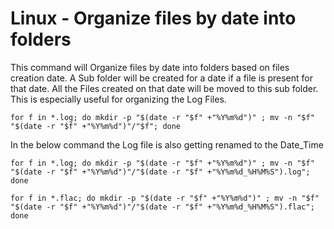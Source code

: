 # Linux - Organize  files by date into folders 

This command will Organize files by date into folders based on files creation date.
A Sub folder will be created for a date if a file is present for that date. All the Files created on that date will be moved to this sub folder.
This is especially useful for organizing the Log Files.

```
for f in *.log; do mkdir -p "$(date -r "$f" +"%Y%m%d")" ; mv -n "$f" "$(date -r "$f" +"%Y%m%d")"/"$f"; done

```

In the below command the Log file is also getting renamed to the Date_Time

```
for f in *.log; do mkdir -p "$(date -r "$f" +"%Y%m%d")" ; mv -n "$f" "$(date -r "$f" +"%Y%m%d")"/"$(date -r "$f" +"%Y%m%d_%H%M%S").log"; done

for f in *.flac; do mkdir -p "$(date -r "$f" +"%Y%m%d")" ; mv -n "$f" "$(date -r "$f" +"%Y%m%d")"/"$(date -r "$f" +"%Y%m%d_%H%M%S").flac"; done



```
